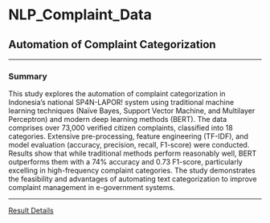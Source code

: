 # NLP_Complaint_Data
##  Automation of Complaint Categorization 

---

### Summary
This study explores the automation of complaint categorization in Indonesia’s national SP4N-LAPOR! system using traditional machine learning techniques (Naïve Bayes, Support Vector Machine, and Multilayer Perceptron) and modern deep learning methods (BERT). The data comprises over 73,000 verified citizen complaints, classified into 18 categories. Extensive pre-processing, feature engineering (TF-IDF), and model evaluation (accuracy, precision, recall, F1-score) were conducted. Results show that while traditional methods perform reasonably well, BERT outperforms them with a 74% accuracy and 0.73 F1-score, particularly excelling in high-frequency complaint categories. The study demonstrates the feasibility and advantages of automating text categorization to improve complaint management in e-government systems.

---

[Result Details](https://github.com/alfian-mamab/NLP_Complaint_Data/blob/main/Autocategorization%20of%20Complaint%20Data%20(NLP).pdf)
